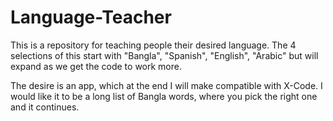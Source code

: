 # Language-Teacher
This is a repository for teaching people their desired language. The 4 selections of this start with "Bangla", "Spanish", "English", "Arabic" but will expand as we get the code to work more. 

The desire is an app, which at the end I will make compatible with X-Code. I would like it to be a long list of Bangla words, where you pick the right one and it continues. 
